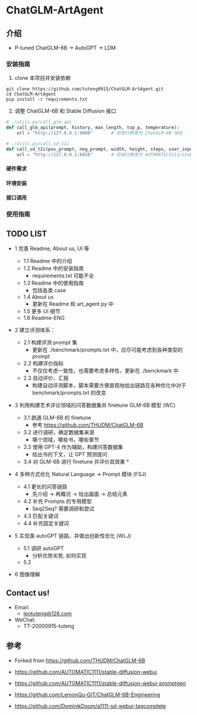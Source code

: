 # ChatGLM-ArtAgent

## 介绍

* P-tuned ChatGLM-6B -> AutoGPT -> LDM

### 安装指南


1. clone 本项目并安装依赖

```shell
git clone https://github.com/tuteng0915/ChatGLM-ArtAgent.git
cd ChatGLM-ArtAgent
pip install -r requirements.txt
```

2. 调整 ChatGLM-6B 和 Stable Diffusion 接口
```python
# ./utils.py/call_glm_api
def call_glm_api(prompt, history, max_length, top_p, temperature):
    url = "http://127.0.0.1:8000"       # 将改行修改为 ChatGLM-6B 地址

# ./utils.py/call_sd_t2i
def call_sd_t2i(pos_prompt, neg_prompt, width, height, steps, user_input=""):
    url = "http://127.0.0.1:6016"       # 将该行修改为 AUTOMATIC1111/stable-diffusion-webui 地址
```


#### 硬件需求

#### 环境安装

#### 接口调用

### 使用指南



## TODO LIST
* 1 完善 Readme, About us, UI 等
    * 1.1 Readme 中的介绍
    * 1.2 Readme 中的安装指南
        * requirements.txt 可能不全
    * 1.3 Readme 中的使用指南
        * 包括各类 case
    * 1.4 About us
        * 更新在 Readme 和 art_agent.py 中
    * 1.5 更多 UI 细节
    * 1.6 Readme-ENG

* 2 建立评测体系：
    * 2.1 构建评测 prompt 集
        * 更新在 ./benchmark/prompts.txt 中，应尽可能考虑到各种类型的 prompt
    * 2.2 构建评价指标
        * 不仅仅考虑一致性，也需要考虑多样性，更新在 ./benckmark 中
    * 2.3 自动评价、汇报
        * 构建自动评测脚本，脚本需要方便直观地给出链路在各种优化中对于 benchmark/prompts.txt 的改变

* 3 利用构建艺术评论领域的问答数据集并 finetune GLM-6B 模型 (WC) 
    * 3.1 跑通 GLM-6B 的 finetune
        * 参考 https://github.com/THUDM/ChatGLM-6B
    * 3.2 进行调研，确定数据集来源
        * 哪个领域，哪些书，哪些章节
    * 3.3 使用 GPT-4 作为辅助，构建问答数据集
        * 给出书的下文，让 GPT 预测提问
    * 3.4 对 GLM-6B 进行 finetune 并评价其效果
        * 
* 4 多种方式优化 Natural Language -> Prompt 模块 (FSJ)
    * 4.1 更长的问答链路
        * 先介绍 -> 再概况 -> 给出画面 -> 总结元素
    * 4.2 补充 Prompts 的专用模型
        * Seq2Seq? 需要调研和尝试
    * 4.3 匹配关键词 
    * 4.4 补充固定关键词

* 5 实现类 autoGPT 链路，并做出创新性优化 (WLJ)
    * 5.1 调研 autoGPT
        * 分析优势劣势, 如何实现
    * 5.2 

* 6 图像理解

## Contact us!

* Email: 
    * leotuteng@126.com
* WeChat:
    * TT-20000915-tuteng


## 参考

* Forked from https://github.com/THUDM/ChatGLM-6B

* https://github.com/AUTOMATIC1111/stable-diffusion-webui

* https://github.com/AUTOMATIC1111/stable-diffusion-webui-promptgen

* https://github.com/LemonQu-GIT/ChatGLM-6B-Engineering

* https://github.com/DominikDoom/a1111-sd-webui-tagcomplete